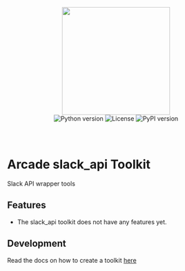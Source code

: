 <div style="display: flex; justify-content: center; align-items: center;">
  <img
    src="https://docs.arcade.dev/images/logo/arcade-logo.png"
    style="width: 250px;"
  >
</div>

<div style="display: flex; justify-content: center; align-items: center; margin-bottom: 8px;">
  <img src="https://img.shields.io/badge/python-3.10+-blue.svg" alt="Python version" style="margin: 0 2px;">
  <img src="https://img.shields.io/badge/license-MIT-green.svg" alt="License" style="margin: 0 2px;">
  <img src="https://img.shields.io/pypi/v/slack_api" alt="PyPI version" style="margin: 0 2px;">
</div>


<br>
<br>

# Arcade slack_api Toolkit
Slack API wrapper tools
## Features

- The slack_api toolkit does not have any features yet.

## Development

Read the docs on how to create a toolkit [here](https://docs.arcade.dev/home/build-tools/create-a-toolkit)